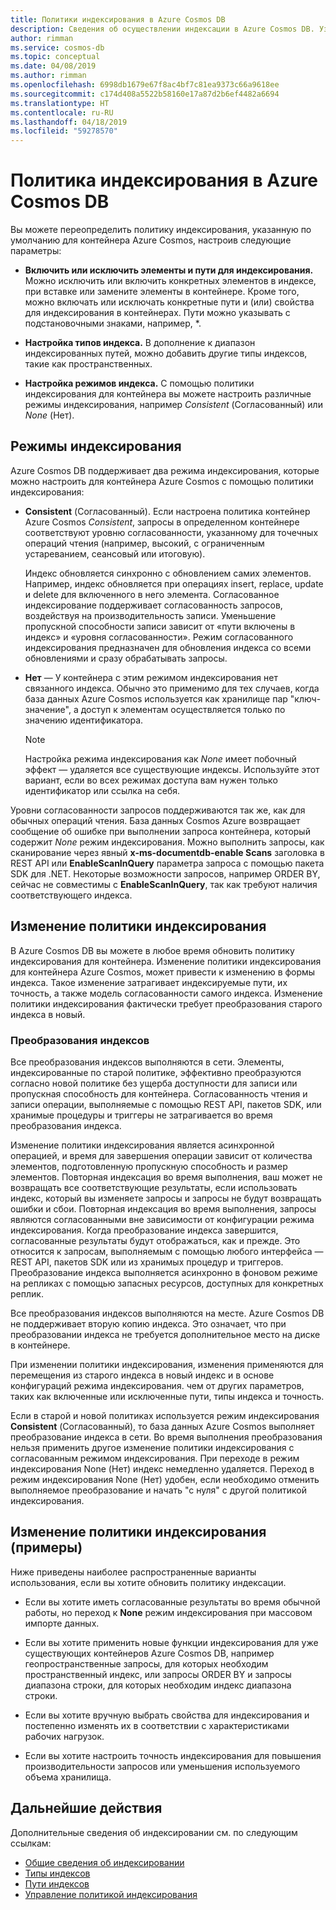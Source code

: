 ```yaml
---
title: Политики индексирования в Azure Cosmos DB
description: Сведения об осуществлении индексации в Azure Cosmos DB. Узнайте, как настроить и изменить политику индексирования для автоматического индексирования и повышения производительности.
author: rimman
ms.service: cosmos-db
ms.topic: conceptual
ms.date: 04/08/2019
ms.author: rimman
ms.openlocfilehash: 6998db1679e67f8ac4bf7c81ea9373c66a9618ee
ms.sourcegitcommit: c174d408a5522b58160e17a87d2b6ef4482a6694
ms.translationtype: HT
ms.contentlocale: ru-RU
ms.lasthandoff: 04/18/2019
ms.locfileid: "59278570"
---
```

# <a name="index-policy-in-azure-cosmos-db"></a>Политика индексирования в Azure Cosmos DB

Вы можете переопределить политику индексирования, указанную по умолчанию для контейнера Azure Cosmos, настроив следующие параметры:

* **Включить или исключить элементы и пути для индексирования.** Можно исключить или включить конкретных элементов в индексе, при вставке или замените элементы в контейнере. Кроме того, можно включать или исключать конкретные пути и (или) свойства для индексирования в контейнерах. Пути можно указывать с подстановочными знаками, например, *.

* **Настройка типов индекса.** В дополнение к диапазон индексированных путей, можно добавить другие типы индексов, такие как пространственных.

* **Настройка режимов индекса.** С помощью политики индексирования для контейнера вы можете настроить различные режимы индексирования, например *Consistent* (Согласованный) или *None* (Нет).

## <a name="indexing-modes"></a>Режимы индексирования

Azure Cosmos DB поддерживает два режима индексирования, которые можно настроить для контейнера Azure Cosmos с помощью политики индексирования:

* **Consistent** (Согласованный). Если настроена политика контейнер Azure Cosmos *Consistent*, запросы в определенном контейнере соответствуют уровню согласованности, указанному для точечных операций чтения (например, высокий, с ограниченным устареванием, сеансовый или итоговую). 

  Индекс обновляется синхронно с обновлением самих элементов. Например, индекс обновляется при операциях insert, replace, update и delete для включенного в него элемента. Согласованное индексирование поддерживает согласованность запросов, воздействуя на производительность записи. Уменьшение пропускной способности записи зависит от «пути включены в индекс» и «уровня согласованности». Режим согласованного индексирования предназначен для обновления индекса со всеми обновлениями и сразу обрабатывать запросы.

* **Нет** — У контейнера с этим режимом индексирования нет связанного индекса. Обычно это применимо для тех случаев, когда база данных Azure Cosmos используется как хранилище пар "ключ-значение", а доступ к элементам осуществляется только по значению идентификатора.

  > [!NOTE]
  > Настройка режима индексирования как *None* имеет побочный эффект — удаляется все существующие индексы. Используйте этот вариант, если во всех режимах доступа вам нужен только идентификатор или ссылка на себя.

Уровни согласованности запросов поддерживаются так же, как для обычных операций чтения. База данных Cosmos Azure возвращает сообщение об ошибке при выполнении запроса контейнера, который содержит *None* режим индексирования. Можно выполнить запросы, как сканирование через явный **x-ms-documentdb-enable Scans** заголовка в REST API или **EnableScanInQuery** параметра запроса с помощью пакета SDK для .NET. Некоторые возможности запросов, например ORDER BY, сейчас не совместимы с **EnableScanInQuery**, так как требуют наличия соответствующего индекса.

## <a name="modifying-the-indexing-policy"></a>Изменение политики индексирования

В Azure Cosmos DB вы можете в любое время обновить политику индексирования для контейнера. Изменение политики индексирования для контейнера Azure Cosmos, может привести к изменению в формы индекса. Такое изменение затрагивает индексируемые пути, их точность, а также модель согласованности самого индекса. Изменение политики индексирования фактически требует преобразования старого индекса в новый.

### <a name="index-transformations"></a>Преобразования индексов

Все преобразования индексов выполняются в сети. Элементы, индексированные по старой политике, эффективно преобразуются согласно новой политике без ущерба доступности для записи или пропускная способность для контейнера. Согласованность чтения и записи операции, выполняемые с помощью REST API, пакетов SDK, или хранимые процедуры и триггеры не затрагивается во время преобразования индекса.

Изменение политики индексирования является асинхронной операцией, и время для завершения операции зависит от количества элементов, подготовленную пропускную способность и размер элементов. Повторная индексация во время выполнения, ваш может не возвращать все соответствующие результаты, если использовать индекс, который вы изменяете запросы и запросы не будут возвращать ошибки и сбои. Повторная индексация во время выполнения, запросы являются согласованными вне зависимости от конфигурации режима индексирования. Когда преобразование индекса завершится, согласованные результаты будут отображаться, как и прежде. Это относится к запросам, выполняемым с помощью любого интерфейса — REST API, пакетов SDK или из хранимых процедур и триггеров. Преобразование индекса выполняется асинхронно в фоновом режиме на репликах с помощью запасных ресурсов, доступных для конкретных реплик.

Все преобразования индексов выполняются на месте. Azure Cosmos DB не поддерживает вторую копию индекса. Это означает, что при преобразовании индекса не требуется дополнительное место на диске в контейнере.

При изменении политики индексирования, изменения применяются для перемещения из старого индекса в новый индекс и в основе конфигураций режима индексирования. чем от других параметров, таких как включенные или исключенные пути, типы индекса и точность.

Если в старой и новой политиках используется режим индексирования **Consistent** (Согласованный), то база данных Azure Cosmos выполняет преобразование индекса в сети. Во время выполнения преобразования нельзя применить другое изменение политики индексирования с согласованным режимом индексирования. При переходе в режим индексирования None (Нет) индекс немедленно удаляется. Переход в режим индексирования None (Нет) удобен, если необходимо отменить выполняемое преобразование и начать "с нуля" с другой политикой индексирования.

## <a name="modifying-the-indexing-policy---examples"></a>Изменение политики индексирования (примеры)

Ниже приведены наиболее распространенные варианты использования, если вы хотите обновить политику индексации.

* Если вы хотите иметь согласованные результаты во время обычной работы, но переход к **None** режим индексирования при массовом импорте данных.

* Если вы хотите применить новые функции индексирования для уже существующих контейнеров Azure Cosmos DB, например геопространственные запросы, для которых необходим пространственный индекс, или запросы ORDER BY и запросы диапазона строки, для которых необходим индекс диапазона строки.

* Если вы хотите вручную выбрать свойства для индексирования и постепенно изменять их в соответствии с характеристиками рабочих нагрузок.

* Если вы хотите настроить точность индексирования для повышения производительности запросов или уменьшения используемого объема хранилища.

## <a name="next-steps"></a>Дальнейшие действия

Дополнительные сведения об индексировании см. по следующим ссылкам:

* [Общие сведения об индексировании](index-overview.md)
* [Типы индексов](index-types.md)
* [Пути индексов](index-paths.md)
* [Управление политикой индексирования](how-to-manage-indexing-policy.md)
